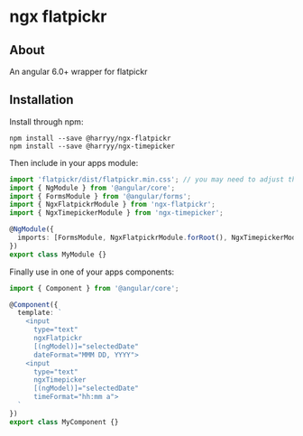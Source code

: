 # ngx flatpickr

## About

An angular 6.0+ wrapper for flatpickr

## Installation

Install through npm:

```
npm install --save @harryy/ngx-flatpickr
npm install --save @harryy/ngx-timepicker
```

Then include in your apps module:

```typescript
import 'flatpickr/dist/flatpickr.min.css'; // you may need to adjust the css import depending on your build tool
import { NgModule } from '@angular/core';
import { FormsModule } from '@angular/forms';
import { NgxFlatpickrModule } from 'ngx-flatpickr';
import { NgxTimepickerModule } from 'ngx-timepicker';

@NgModule({
  imports: [FormsModule, NgxFlatpickrModule.forRoot(), NgxTimepickerModule.forRoot()]
})
export class MyModule {}
```

Finally use in one of your apps components:

```typescript
import { Component } from '@angular/core';

@Component({
  template: `
    <input 
      type="text" 
      ngxFlatpickr 
      [(ngModel)]="selectedDate" 
      dateFormat="MMM DD, YYYY">
    <input 
      type="text" 
      ngxTimepicker 
      [(ngModel)]="selectedDate" 
      timeFormat="hh:mm a">
  `
})
export class MyComponent {}
```
